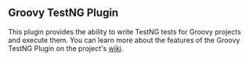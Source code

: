 ## Groovy TestNG Plugin

This plugin provides the ability to write TestNG tests for Groovy projects and execute them. You can learn more about the features of the Groovy TestNG Plugin on the project's [wiki](https://github.com/inversoft/savant-groovy-testng-plugin/wiki/Home).
